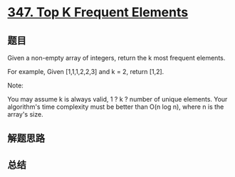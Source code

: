 # [347. Top K Frequent Elements](https://leetcode.com/problems/top-k-frequent-elements/)

## 题目

        
Given a non-empty array of integers, return the k most frequent elements.

For example,
Given [1,1,1,2,2,3] and k = 2, return [1,2].


Note: 

You may assume k is always valid, 1 ? k ? number of unique elements.
Your algorithm's time complexity must be better than O(n log n), where n is the array's size.

      

## 解题思路


## 总结


